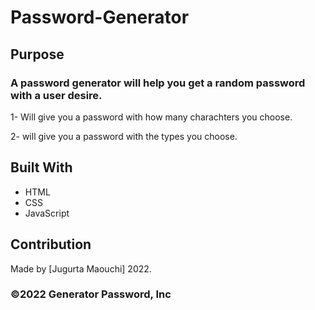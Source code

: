 # Password-Generator

## Purpose
### A password generator will help you get a random password with a user desire.

1- Will give you a password with how many charachters you choose.

2- will give you a password with the types you choose.
 
## Built With
* HTML
* CSS
* JavaScript

## Contribution
Made by [Jugurta Maouchi]  2022.

### ©️2022 Generator Password, Inc 
